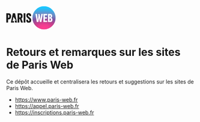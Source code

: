 <svg xmlns="http://www.w3.org/2000/svg" fill="none" viewBox="0 0 135 70" width="135" height="70"><path fill="url(#a)" stroke="#fff" stroke-width="2.5" d="M100.43 2.59A32.1 32.1 0 0 1 132.5 34.7a32.1 32.1 0 0 1-32.07 32.12A32.1 32.1 0 0 1 68.35 34.7a32.1 32.1 0 0 1 32.08-32.1Z"/><path fill="#fff" d="M81.48 45.85c-.2 0-.32-.1-.36-.3l-3.45-20.81c-.07-.28.02-.43.26-.43h3.42c.22 0 .35.1.4.3l1.24 8.61c.13.92.23 1.82.3 2.7.09.88.15 1.76.2 2.66l.1 2.9h.06l.3-2.27c.1-.77.24-1.53.4-2.27L85.78 29l-.73-3.74c-.06-.33.03-.5.27-.5h3.29c.21 0 .34.11.36.33l1.74 11.67a97.29 97.29 0 0 1 .56 4.7h.06a100.05 100.05 0 0 1 .27-5.55c.09-.9.2-1.85.33-2.86l1.21-8.42c.05-.22.17-.33.36-.33h3.4c.23 0 .33.15.29.43l-3.52 20.78c-.05.22-.15.33-.33.33h-3.81c-.22 0-.35-.1-.4-.3l-1.02-6.97-.33-2.1-.26-2.1h-.07l-.32 2.1-.33 2.1-1.22 6.97a.3.3 0 0 1-.16.23.35.35 0 0 1-.2.07h-3.75Zm17.6 0c-.22 0-.33-.13-.33-.4V24.71c0-.27.11-.4.33-.4h9.4c.22 0 .33.13.33.4v2.86c0 .26-.1.4-.32.4h-5.66v5.25h5.13c.22 0 .33.13.33.4v2.7c0 .23-.11.36-.33.36h-5.13v5.52h5.66c.22 0 .33.13.33.4v2.85c0 .27-.11.4-.33.4h-9.4Zm12.43 0c-.26 0-.4-.13-.4-.4V24.71c0-.27.14-.4.4-.4h4.67c2.02 0 3.52.45 4.5 1.35.99.9 1.48 2.25 1.48 4.04 0 1.14-.2 2.1-.62 2.87a4.45 4.45 0 0 1-2 1.84v.13c1.09.33 1.91.93 2.46 1.8a6 6 0 0 1 .82 3.3c0 2.1-.52 3.67-1.58 4.7-1.03 1-2.64 1.5-4.83 1.5h-4.9Zm3.68-3.42h1.22c.79 0 1.38-.25 1.78-.76.41-.52.62-1.3.62-2.33 0-.97-.2-1.7-.63-2.2-.39-.5-.98-.76-1.77-.76h-1.22v6.05Zm0-9.14h.99c.66 0 1.15-.24 1.48-.72.35-.5.53-1.24.53-2.2 0-.93-.17-1.6-.5-2.01-.33-.42-.85-.63-1.58-.63h-.92v5.56Z"/><path fill="currentColor" fill-rule="evenodd" d="M65.52 30.03H61.6c-.26 0-.37-.18-.34-.53.1-.89 0-1.62-.27-2.2-.25-.61-.7-.91-1.33-.91-.53 0-.95.17-1.25.53-.28.33-.43.86-.45 1.59 0 .73.15 1.35.45 1.86.3.48.7.92 1.21 1.33l3.2 2.43a10.3 10.3 0 0 1 2.04 1.93c.5.63.86 1.35 1.06 2.16.23.79.34 1.73.34 2.85-.02 2.1-.56 3.72-1.63 4.85-1.06 1.12-2.74 1.67-5.04 1.67a7.68 7.68 0 0 1-3.91-.87 4.96 4.96 0 0 1-2.05-2.58c-.38-1.14-.5-2.47-.38-3.98.03-.33.15-.5.38-.5h3.87c.23 0 .33.16.3.46-.1 1.06 0 1.9.3 2.5.34.58.85.87 1.56.87.66 0 1.14-.19 1.44-.56.3-.38.46-1 .46-1.86a4.4 4.4 0 0 0-.38-1.9A3.35 3.35 0 0 0 60 37.73l-3.22-2.5a9.79 9.79 0 0 1-2.66-2.93 7.56 7.56 0 0 1-.83-3.87c.02-1.97.56-3.49 1.6-4.55 1.03-1.06 2.57-1.6 4.62-1.6 2.3 0 4 .64 5.08 1.9 1.1 1.24 1.53 3.01 1.33 5.32-.02.35-.16.53-.41.53Zm-15 17.34h-3.94c-.25 0-.38-.16-.38-.46V22.97c0-.3.13-.45.38-.45h3.94c.26 0 .38.15.38.45v23.94c0 .3-.12.46-.38.46Zm-6.59 0h-4.28c-.23 0-.38-.1-.46-.3l-3.26-9.5h-1.29v9.34c0 .3-.13.45-.38.45h-3.95c-.25 0-.38-.15-.38-.45V22.97c0-.3.13-.45.38-.45h5.62c2.55 0 4.41.59 5.58 1.78 1.19 1.16 1.78 3.02 1.78 5.58 0 1.82-.25 3.28-.76 4.4a4.55 4.55 0 0 1-2.2 2.35l-.04.07 3.95 10.13c.1.36 0 .54-.3.54Zm-5.99-19.85c-.43-.53-1.1-.8-2.01-.8h-1.3v6.91h1.34c.93 0 1.6-.29 2-.87.41-.58.61-1.47.61-2.66 0-1.19-.21-2.05-.64-2.58Zm-9.78 19.85h-4.72l-1.1-5.44 3.82.26-7.18-10.04-2.39 12.14 3.23-1.8 1 4.88h-8.25c-.25 0-.36-.17-.3-.5l5.12-24.01c.05-.23.19-.34.41-.34h5.09c.25 0 .4.11.45.34l5.09 24.01c.07.33-.01.5-.27.5Zm-22.5-8.58H4.7v8.12c0 .3-.12.45-.38.45H.38c-.25 0-.38-.15-.38-.45V22.97c0-.3.13-.45.38-.45h5.16c2.48 0 4.3.67 5.46 2 1.2 1.32 1.79 3.37 1.79 6.15 0 2.63-.61 4.64-1.83 6.03-1.21 1.4-2.98 2.1-5.3 2.1ZM7.5 27.68c-.4-.64-1.05-.95-1.93-.95H4.7v7.85h.84c.88 0 1.53-.32 1.93-.95.43-.63.65-1.6.65-2.92 0-1.42-.2-2.43-.6-3.03Z" clip-rule="evenodd"/><defs><radialGradient id="a" cx="0" cy="0" r="1" gradientTransform="matrix(88 0 0 53 100.43 61.01)" gradientUnits="userSpaceOnUse"><stop stop-color="#FF3D91"/><stop offset=".16" stop-color="#EF3E90"/><stop offset=".31" stop-color="#C2418C"/><stop offset=".51" stop-color="#7D55A3"/><stop offset=".62" stop-color="#6F7EBD"/><stop offset=".71" stop-color="#6A8EC8"/><stop offset="1" stop-color="#1CC6FF"/></radialGradient></defs></svg>

# Retours et remarques sur les sites de Paris Web

Ce dépôt accueille et centralisera les retours et suggestions sur les sites de Paris Web.

- <https://www.paris-web.fr>
- <https://appel.paris-web.fr>
- <https://inscriptions.paris-web.fr>
